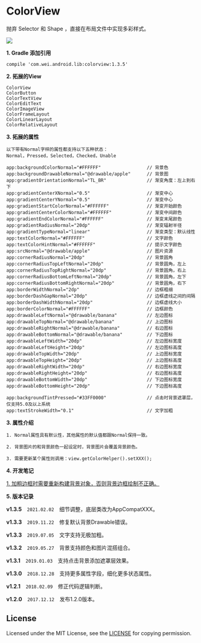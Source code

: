 ColorView
========

抛弃 Selector 和 Shape ，直接在布局文件中实现多彩样式。

![](https://github.com/uccmawei/ColorView/raw/master/demo.png)


**1. Gradle 添加引用**

    compile 'com.wei.android.lib:colorview:1.3.5'

**2. 拓展的View**

    ColorView
    ColorButton
    ColorTextView
    ColorEditText
    ColorImageView
    ColorFrameLayout
    ColorLinearLayout
    ColorRelativeLayout

**3. 拓展的属性**

    以下带有Normal字样的属性都支持以下五种状态：
    Normal，Pressed，Selected，Checked，Unable

    app:backgroundColorNormal="#FFFFFF"                 // 背景色
    app:backgroundDrawableNormal="@drawable/apple"      // 背景图
    app:gradientOrientationNormal="TL_BR"               // 渐变角度：左上到右下
    app:gradientCenterXNormal="0.5"                     // 渐变中心
    app:gradientCenterYNormal="0.5"                     // 渐变中心
    app:gradientStartColorNormal="#FFFFFF"              // 渐变开始颜色
    app:gradientCenterColorNormal="#FFFFFF"             // 渐变中间颜色
    app:gradientEndColorNormal="#FFFFFF"                // 渐变末尾颜色
    app:gradientRadiusNormal="20dp"                     // 渐变辐射半径
    app:gradientTypeNormal="linear"                     // 渐变类型：默认线性
    app:textColorNormal="#FFFFFF"                       // 文字颜色
    app:textColorHintNormal="#FFFFFF"                   // 提示文字颜色
    app:srcNormal="@drawable/apple"                     // 图片资源
    app:cornerRadiusNormal="20dp"                       // 背景圆角
    app:cornerRadiusTopLeftNormal="20dp"                // 背景圆角，左上
    app:cornerRadiusTopRightNormal="20dp"               // 背景圆角，右上
    app:cornerRadiusBottomLeftNormal="20dp"             // 背景圆角，左下
    app:cornerRadiusBottomRightNormal="20dp"            // 背景圆角，右下
    app:borderWidthNormal="2dp"                         // 边框粗细
    app:borderDashGapNormal="20dp"                      // 边框虚线之间的间隔
    app:borderDashWidthNormal="20dp"                    // 边框虚线大小
    app:borderColorNormal="#FFFFFF"                     // 边框颜色
    app:drawableLeftNormal="@drawable/banana"           // 左边图标
    app:drawableTopNormal="@drawable/banana"            // 上边图标
    app:drawableRightNormal="@drawable/banana"          // 右边图标
    app:drawableBottomNormal="@drawable/banana"         // 下边图标
    app:drawableLeftWidth="20dp"                        // 左边图标宽度
    app:drawableLeftHeight="20dp"                       // 左边图标高度
    app:drawableTopWidth="20dp"                         // 上边图标宽度
    app:drawableTopHeight="20dp"                        // 上边图标高度
    app:drawableRightWidth="20dp"                       // 右边图标宽度
    app:drawableRightHeight="20dp"                      // 右边图标高度
    app:drawableBottomWidth="20dp"                      // 下边图标宽度
    app:drawableBottomHeight="20dp"                     // 下边图标高度

    app:backgroundTintPressed="#33FF0000"               // 点击时背景遮罩层，仅支持5.0及以上系统
    app:textStrokeWidth="0.1"                           // 文字加粗

**3. 属性介绍**

    1. Normal属性具有默认性，其他属性的默认值都跟Normal保持一致。
    
    2. 背景图片的和背景颜色一起设定时，背景图片会覆盖背景颜色。

    3. 需要更新某个属性则调用：view.getColorHelper().setXXX();

**4. 开发笔记**

[1. 加粗边框时需要重新构建背景对象，否则背景边框绘制不正确。](https://issuetracker.google.com/issues/70444558 "Google Issue")

**5. 版本记录**

**v1.3.5**　`2021.02.02`　细节调整，底层类改为AppCompatXXX。

**v1.3.3**　`2019.11.22`　修复默认背景Drawable错误。

**v1.3.3**　`2019.07.05`　文字支持无极加粗。

**v1.3.2**　`2019.05.27`　背景支持颜色和图片混搭组合。

**v1.3.1**　`2019.01.03`　支持点击背景添加遮罩层效果。

**v1.3.0**　`2018.12.28`　支持更多属性字段，细化更多状态属性。

**v1.2.1**　`2018.02.09`　修正代码逻辑判断。

**v1.2.0**　`2017.12.12`　发布1.2.0版本。

## License ##

Licensed under the MIT License, see the [LICENSE](https://github.com/uccmawei/ColorView/blob/master/LICENSE) for copying permission.
